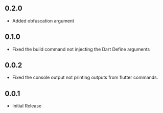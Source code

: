 ## 0.2.0

- Added obfuscation argument

## 0.1.0

- Fixed the build command not injecting the Dart Define arguments

## 0.0.2

- Fixed the console output not printing outputs from flutter commands.

## 0.0.1

- Initial Release